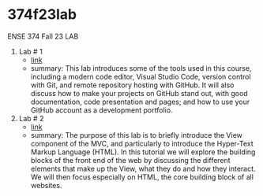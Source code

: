 # 374f23lab
ENSE 374 Fall 23 LAB

1. Lab # 1
    - [link](https://github.com/bilalalissa/374f23lab/tree/main/lab1)
    - summary:
        This lab introduces some of the tools used in this course, including a modern code editor, Visual Studio Code, version control with Git, and remote repository hosting with GitHub. It will also discuss how to make your projects on GitHub stand out, with good documentation, code presentation and pages; and how to use your GitHub account as a development portfolio.
2. Lab # 2
    - [link](https://github.com/bilalalissa/374f23lab/tree/main/lab2)
    - summary:
        The purpose of this lab is to briefly introduce the View component of the MVC, and particularly to introduce the Hyper-Text Markup Language (HTML). In this tutorial we will explore the building blocks of the front end of the web by discussing the different elements that make up the View, what they do and how they interact. We will then focus especially on HTML, the core building block of all websites.
